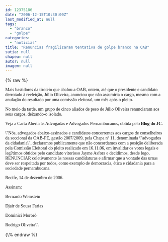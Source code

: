 ```yaml
---
id: 12375186
date: "2006-12-15T10:30:00Z"
last_modified_at: null
tags:
  - "branco"
  - "golpe"
categories:
  - "noticias"
title: "Renuncias fragilizaram tentativa de golpe branco na OAB"
sutia: null
chapeu: null
autor: null
imagem: null
---
```

{\% raw %}
<p><P><FONT face=Verdana>Mais bastidores da tiroteio que abalou a OAB, ontem, até que o presidente e candidato derrotado à reeleição, Júlio Oliveira, anunciou que não assumiria o cargo, mesmo com a anulação do resultado por uma comissão eleitoral, um mês após o pleito.</FONT></P></p>
<p><P><FONT face=Verdana>No meio da tarde, um grupo de cinco aliados de peso de Júlio Oliveira renunciaram aos seus cargos, deixando-o isolado.</FONT></P></p>
<p><P><FONT face=Verdana>Veja a Carta Aberta às Advogadas e Advogados Pernambucanos, obtida pelo <STRONG>Blog do JC</STRONG>.</FONT></P></p>
<p><P><FONT face=Verdana>\"Nós, advogados abaixo-assinados e candidatos concorrentes aos cargos de conselheiros da seccional da OAB-PE, gestão 2007/2009, pela Chapa nº 11, denominada \"advogados da cidadania\", declaramos publicamente que não concordamos com a posição deliberada pela Comissão Eleitoral do pleito realizado em 16.11.06, em invalidar os votos legais e leg?timos obtidos pelo candidato vitorioso Jayme Asfora e decidimos, desde logo, RENUNCIAR coletivamente às nossas candidaturas e afirmar que a vontade das urnas deve ser respeitada por todos, como exemplo de democracia, ética e cidadania para a sociedade pernambucana. </FONT></P></p>
<p><P><FONT face=Verdana>Recife, 14 de dezembro de 2006.</FONT></P></p>
<p><P><FONT face=Verdana>Assinam:</FONT></P></p>
<p><P><FONT face=Verdana>Bernardo Weinstein</FONT></P></p>
<p><P><FONT face=Verdana>Djair de Sousa Farias</FONT></P></p>
<p><P><FONT face=Verdana>Dominici Mororó</FONT></P></p>
<p><P><FONT face=Verdana>Rodrigo Oliveira\".</FONT></P> </p>
{\% endraw %}